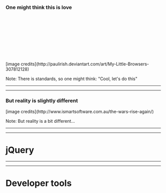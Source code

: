 ### One might think this is love

<!-- .slide: data-background="img/01/browsers-ponies.png" data-background-size="100% auto" -->

<br /><br />
<br /><br />
<br /><br />
<br /><br />

<!-- .element: class="source" --> [image credits](http://paulirish.deviantart.com/art/My-Little-Browsers-307812128)

Note:
There is standards, so one might think: "Cool, let's do this"

---
---

### But reality is slightly different

<!-- .slide: data-background="img/01/browser-at-war.jpg" -->

<!-- .element: class="source" --> [image credits](http://www.ismartsoftware.com.au/the-wars-rise-again/)

Note:
But reality is a bit different...

---
---

jQuery
======

<!-- .slide: data-background="img/01/logo_jquery.png" data-background-size="auto 70%" class="hide-title" -->

---
---

Developer tools
===============
